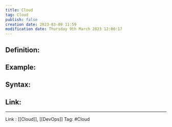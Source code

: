 ```yaml
---
title: Cloud
tag: Cloud
publish: false
creation date: 2023-03-09 11:59
modification date: Thursday 9th March 2023 12:00:17
---
```


## Definition:
## Example:
## Syntax:
## Link:
---
Link : [[Cloud]], [[DevOps]]
Tag: #Cloud